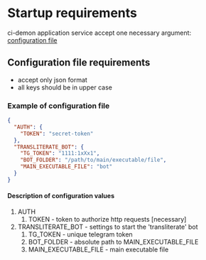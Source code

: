 # Startup requirements

ci-demon application service accept one necessary argument: [configuration file](#configuration-file-requirements)

## Configuration file requirements

- accept only json format
- all keys should be in upper case

### Example of configuration file

```json
{
  "AUTH": {
    "TOKEN": "secret-token"
  },
  "TRANSLITERATE_BOT": {
    "TG_TOKEN": "1111:1xXx1",
    "BOT_FOLDER": "/path/to/main/executable/file",
    "MAIN_EXECUTABLE_FILE": "bot"
  }
}

```

#### Description of configuration values

1. AUTH
    1. TOKEN - token to authorize http requests [necessary]
2. TRANSLITERATE_BOT - settings to start the 'transliterate' bot
    1. TG_TOKEN - unique telegram token
    2. BOT_FOLDER - absolute path to MAIN_EXECUTABLE_FILE
    3. MAIN_EXECUTABLE_FILE - main executable file